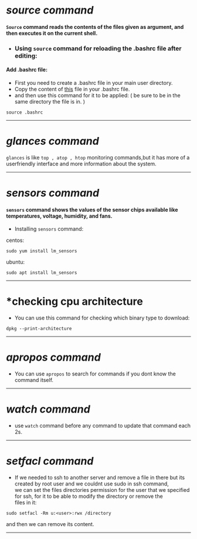 # *source command*
#### `Source` command reads the contents of the files given as argument, and then executes it on the current shell.  
* ### Using `source` command for reloading the .bashrc file after editing:  

#### Add .bashrc file:  
* First you need to create a .bashrc file in your main user directory.  
* Copy the content of [this](https://gist.github.com/marioBonales/1637696#file-bashrc) file in your .bashrc file.  
* and then use this command for it to be applied:
( be sure to be in the same directory the file is in. )
```
source .bashrc
```
---
# *glances command*
`glances` is like  `top , atop , htop` monitoring commands,but it has more of a userfriendly interface and more information about the system.

---
# *sensors command*
#### `sensors` command shows the values of the sensor chips available like temperatures, voltage, humidity, and fans.  
* Installing `sensors` command:  

centos:  
```
sudo yum install lm_sensors
```
ubuntu:  
```
sudo apt install lm_sensors
```
---
# *checking cpu architecture
* You can use this command for checking which binary type to download:
```
dpkg --print-architecture
```
---
# *apropos command*
* You can use `apropos` to search for commands if you dont know the command itself.

---
# *watch command*
* use `watch` command before any command to update that command each 2s.  

---
# *setfacl command*
* If we needed to ssh to another server and remove a file in there but its created by root user and we couldnt use sudo in ssh command,  
we can set the files directories permission for the user that we specified for ssh, for it to be able to modify the directory or remove the  
files in it:  
```
sudo setfacl -Rm u:<user>:rwx /directory
```
and then we can remove its content.  

---
